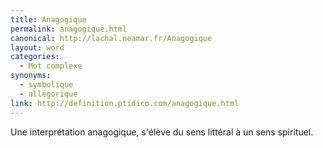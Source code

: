 ```yaml
---
title: Anagogique
permalink: anagogique.html
canonical: http://lachal.neamar.fr/Anagogique
layout: word
categories:
  - Mot complexe
synonyms:
  - symbolique
  - allégorique
link: http://definition.ptidico.com/anagogique.html
---
```


Une interprétation anagogique, s'élève du sens littéral à un sens spirituel.

